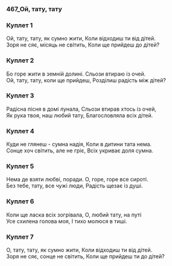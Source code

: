 ### 467_Ой, тату, тату
### Куплет 1
Ой, тату, тату, як сумно жити, Коли відходиш ти від дітей. <br/>Зоря не сяє, місяць не світить, Коли ще прийдеш до дітей?
### Куплет 2
Бо горе жити в земній долині. Сльози втираю із очей. <br/>Ой, тату, тату, коли ще прийдеш, Розділиш радість між дітей?
### Куплет 3
Радісна пісня в домі лунала, Сльози втирав хтось із очей, <br/>Як рука твоя, наш любий тату, Благословляла всіх дітей.
### Куплет 4
Куди не глянеш - сумна надія, Коли в дитини тата нема. <br/>Сонце хоч світить, але не гріє, Всіх укриває доля сумна.
### Куплет 5
Нема де взяти любві, поради. О, горе, горе все сироті. <br/>Без тебе, тату, все чужі люди, Радість щезає із душі.
### Куплет 6
Коли ще ласка всіх зогрівала, О, любий тату, на путі <br/>Усе схилена голова моя, І тихо молюся в тиші.
### Куплет 7
О, тату, тату, як сумно жити, Коли відходиш ти від дітей. <br/>Зоря не сяє, сонце не світить, Коли ще прийдеш ти до дітей?
